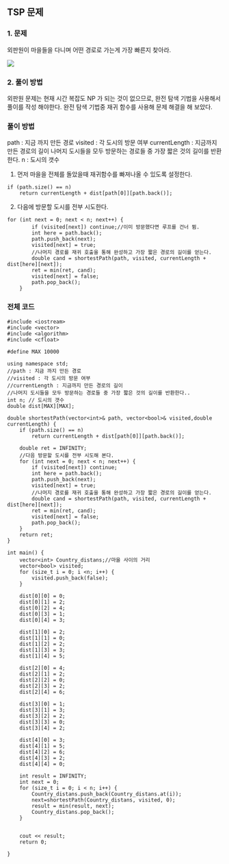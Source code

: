 ## TSP 문제

### 1. 문제

외판원이 마을들을 다니며 어떤 경로로 가는게 가장 빠른지 찾아라.

<img src="https://seongjaemoon.github.io/assets/uploads/algorithm/tsp.png">

### 2. 풀이 방법

외판원 문제는 현재 시간 복잡도 NP 가 되는 것이 없으므로, 완전 탐색 기법을 사용해서 풀이를 작성 해야한다.
완전 탐색 기법중 재귀 함수를 사용해 문제 해결을 해 보았다.

### 풀이 방법

path : 지금 까지 만든 경로
visited : 각 도시의 방문 여부
currentLength : 지금까지 만든 경로의 길이
나머지 도시들을 모두 방문하는 경로들 중 가장 짧은 것의 길이를 반환한다.
n : 도시의 갯수

1) 먼저 마을을 전체를 돌았을때 재귀함수를 빠져나올 수 있도록 설정한다.

```
if (path.size() == n)
	return currentLength + dist[path[0]][path.back()];
```

2) 다음에 방문할 도시를 전부 시도한다.

``` 
for (int next = 0; next < n; next++) {
		if (visited[next]) continue;//이미 방문했다면 루프를 건너 뜀.
		int here = path.back();
		path.push_back(next);
		visited[next] = true;
		//나머지 경로를 재귀 호출을 통해 완성하고 가장 짧은 경로의 길이를 얻는다.
		double cand = shortestPath(path, visited, currentLength + dist[here][next]);
		ret = min(ret, cand);
		visited[next] = false;
		path.pop_back();
	}
```


### 전체 코드

```
#include <iostream>
#include <vector>
#include <algorithm>
#include <cfloat>

#define MAX 10000

using namespace std;
//path : 지금 까지 만든 경로
//visited : 각 도시의 방문 여부
//currentLength : 지금까지 만든 경로의 길이
//나머지 도시들을 모두 방문하는 경로들 중 가장 짧은 것의 길이를 반환한다..
int n; // 도시의 갯수
double dist[MAX][MAX];

double shortestPath(vector<int>& path, vector<bool>& visited,double currentLength) {
	if (path.size() == n)
		return currentLength + dist[path[0]][path.back()];

	double ret = INFINITY;
	//다음 방문할 도시를 전부 시도해 본다.
	for (int next = 0; next < n; next++) {
		if (visited[next]) continue;
		int here = path.back();
		path.push_back(next);
		visited[next] = true;
		//나머지 경로를 재귀 호출을 통해 완성하고 가장 짧은 경로의 길이를 얻는다.
		double cand = shortestPath(path, visited, currentLength + dist[here][next]);
		ret = min(ret, cand);
		visited[next] = false;
		path.pop_back();
	}
	return ret;
}

int main() {
	vector<int> Country_distans;//마을 사이의 거리
	vector<bool> visited;
	for (size_t i = 0; i <n; i++) {
		visited.push_back(false);
	}

	dist[0][0] = 0;
	dist[0][1] = 2;
	dist[0][2] = 4;
	dist[0][3] = 1;
	dist[0][4] = 3;

	dist[1][0] = 2;
	dist[1][1] = 0;
	dist[1][2] = 2;
	dist[1][3] = 3;
	dist[1][4] = 5;

	dist[2][0] = 4;
	dist[2][1] = 2;
	dist[2][2] = 0;
	dist[2][3] = 2;
	dist[2][4] = 6;

	dist[3][0] = 1;
	dist[3][1] = 3;
	dist[3][2] = 2;
	dist[3][3] = 0;
	dist[3][4] = 2;

	dist[4][0] = 3;
	dist[4][1] = 5;
	dist[4][2] = 6;
	dist[4][3] = 2;
	dist[4][4] = 0;

	int result = INFINITY;
	int next = 0;
	for (size_t i = 0; i < n; i++) {
		Country_distans.push_back(Country_distans.at(i));
		next=shortestPath(Country_distans, visited, 0);
		result = min(result, next);
		Country_distans.pop_back();
	}
		

	cout << result;
	return 0;

}
```